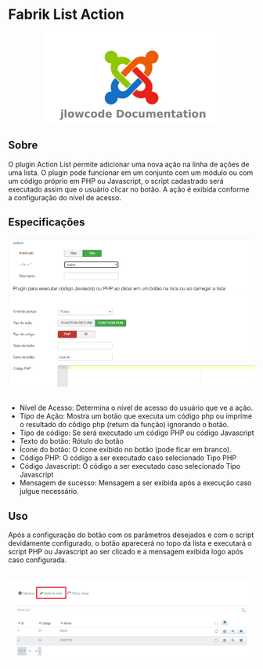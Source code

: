 # Fabrik List Action

<div align="center">
  <img src="./.github/jlowcodelogo.png" width="350" />
</div>




## Sobre
<p>O plugin Action List permite adicionar uma nova ação na linha de ações de uma lista. O plugin pode funcionar em um conjunto com um módulo ou com um código próprio em PHP ou Javascript, o script cadastrado será executado assim que o usuário clicar no botão. A ação é exibida conforme a configuração do nível de acesso.</p>

## Especificações
<div align="center">
  <img src="./.github/1.png" />
</div>
<br />

- Nível de Acesso: Determina o nível de acesso do usuário que ve a ação.
- Tipo de Ação: Mostra um botão que executa um código php ou imprime o resultado do código php (return da função) ignorando o botão.
- Tipo de código: Se será executado um código PHP ou código Javascript
- Texto do botão: Rótulo do botão
- Ícone do botão: O ícone exibido no botão (pode ficar em branco).
- Código PHP: O código a ser executado caso selecionado Tipo PHP
- Código Javascript: O código a ser executado caso selecionado Tipo Javascript
- Mensagem de sucesso: Mensagem a ser exibida após a execução caso julgue necessário.

## Uso

<p>Após a configuração do botão com os parâmetros desejados e com o script devidamente configurado, o botão aparecerá no topo da lista e executará o script PHP ou Javascript ao ser clicado e a mensagem exibida logo após caso configurada.</p>

<br />
<div align="center">
  <img src="./.github/2.png" />
</div>
